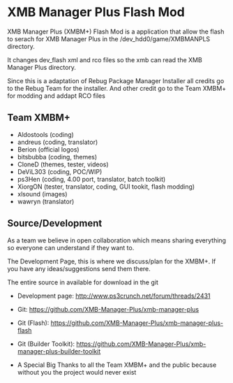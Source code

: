 XMB Manager Plus Flash Mod
==========================

XMB Manager Plus (XMBM+) Flash Mod is a application that allow the flash to serach for XMB Manager Plus in the /dev_hdd0/game/XMBMANPLS directory.

It changes dev_flash xml and rco files so the xmb can read the XMB Manager Plus directory.

Since this is a adaptation of Rebug Package Manager Installer all credits go to the Rebug Team for the installer.
And other credit go to the Team XMBM+ for modding and addapt RCO files 

## Team XMBM+

-  Aldostools (coding)
-  andreus (coding, translator)
-  Berion (official logos)
-  bitsbubba (coding, themes)
-  CloneD (themes, tester, videos)
-  DeViL303 (coding, POC/WIP)
-  ps3Hen (coding, 4.00 port, translator, batch toolkit)
-  XiorgON (tester, translator, coding, GUI tookit, flash modding)
-  xlsound (images)
-  wawryn (translator)

## Source/Development

As a team we believe in open collaboration which means sharing everything so everyone can understand if they want to.

The Development Page, this is where we discuss/plan for the XMBM+. If you have any ideas/suggestions send them there.

The entire source in available for download in the git

-  Development page: http://www.ps3crunch.net/forum/threads/2431
-  Git: https://github.com/XMB-Manager-Plus/xmb-manager-plus
-  Git (Flash): https://github.com/XMB-Manager-Plus/xmb-manager-plus-flash
-  Git (Builder Toolkit): https://github.com/XMB-Manager-Plus/xmb-manager-plus-builder-toolkit

-  A Special Big Thanks to all the Team XMBM+ and the public because without you the project would never exist
